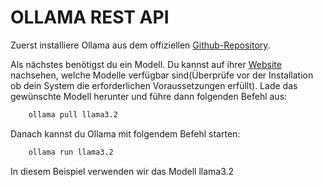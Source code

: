 # OLLAMA REST API

Zuerst installiere Ollama aus dem offiziellen [Github-Repository](https://github.com/ollama/ollama).

Als nächstes benötigst du ein Modell. Du kannst auf ihrer [Website](https://ollama.com/models) nachsehen, welche Modelle verfügbar sind(Überprüfe vor der Installation ob dein System die erforderlichen Voraussetzungen erfüllt). Lade das gewünschte Modell herunter und führe dann folgenden Befehl aus:

```bash
    ollama pull llama3.2
```
Danach kannst du Ollama mit folgendem Befehl starten:

```bash 
    ollama run llama3.2
```

In diesem Beispiel verwenden wir das Modell llama3.2